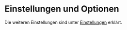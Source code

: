 # Einstellungen und Optionen

Die weiteren Einstellungen sind unter [Einstellungen](/de/spieler/config) erklärt.
